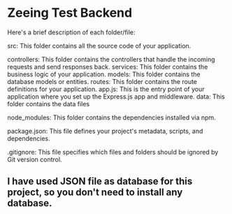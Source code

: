# Zeeing Test Backend

Here's a brief description of each folder/file:

src: This folder contains all the source code of your application.

controllers: This folder contains the controllers that handle the incoming requests and send responses back.
services: This folder contains the business logic of your application.
models: This folder contains the database models or entities.
routes: This folder contains the route definitions for your application.
app.js: This is the entry point of your application where you set up the Express.js app and middleware.
data: This folder contains the data files

node_modules: This folder contains the dependencies installed via npm.

package.json: This file defines your project's metadata, scripts, and dependencies.

.gitignore: This file specifies which files and folders should be ignored by Git version control.


## I have used JSON file as database for this project, so you don't need to install any database.